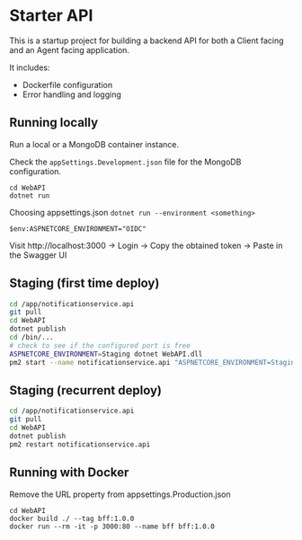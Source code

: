 # Starter API

This is a startup project for building a backend API for both a Client facing and an Agent facing application.

It includes:
-   Dockerfile configuration
-   Error handling and logging

## Running locally

Run a local or a MongoDB container instance.

Check the `appSettings.Development.json` file for the MongoDB configuration.

```
cd WebAPI
dotnet run
```

Choosing appsettings.json `dotnet run --environment <something>`

```
$env:ASPNETCORE_ENVIRONMENT="OIDC"
```

Visit http://localhost:3000 -> Login -> Copy the obtained token -> Paste in the Swagger UI

## Staging (first time deploy)

```sh
cd /app/notificationservice.api
git pull
cd WebAPI
dotnet publish
cd /bin/...
# check to see if the configured port is free
ASPNETCORE_ENVIRONMENT=Staging dotnet WebAPI.dll
pm2 start --name notificationservice.api "ASPNETCORE_ENVIRONMENT=Staging dotnet WebAPI.dll"
```

## Staging (recurrent deploy)

```sh
cd /app/notificationservice.api
git pull
cd WebAPI
dotnet publish
pm2 restart notificationservice.api
```

## Running with Docker

Remove the URL property from appsettings.Production.json

```
cd WebAPI
docker build ./ --tag bff:1.0.0
docker run --rm -it -p 3000:80 --name bff bff:1.0.0
```